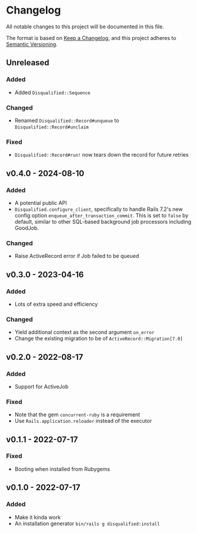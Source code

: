 # Changelog

All notable changes to this project will be documented in this file.

The format is based on [Keep a Changelog](https://keepachangelog.com/en/1.0.0/),
and this project adheres to [Semantic Versioning](https://semver.org/spec/v2.0.0.html).

## Unreleased

### Added

* Added `Disqualified::Sequence`

### Changed

* Renamed `Disqualified::Record#unqueue` to `Disqualified::Record#unclaim`

### Fixed

* `Disqualified::Record#run!` now tears down the record for future retries

## v0.4.0 - 2024-08-10

### Added

* A potential public API
* `Disqualified.configure_client`, specifically to handle Rails 7.2's new config
  option `enqueue_after_transaction_commit`. This is set to `false` by default,
  similar to other SQL-based background job processors including GoodJob.

### Changed

* Raise ActiveRecord error if Job failed to be queued

## v0.3.0 - 2023-04-16

### Added

* Lots of extra speed and efficiency

### Changed

* Yield additional context as the second argument `on_error`
* Change the existing migration to be of `ActiveRecord::Migration[7.0]`

## v0.2.0 - 2022-08-17

### Added

* Support for ActiveJob

### Fixed

* Note that the gem `concurrent-ruby` is a requirement
* Use `Rails.application.reloader` instead of the executor

## v0.1.1 - 2022-07-17

### Fixed

* Booting when installed from Rubygems

## v0.1.0 - 2022-07-17

### Added

* Make it kinda work
* An installation generator `bin/rails g disqualified:install`
